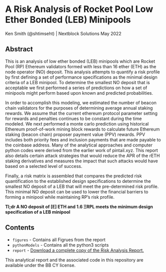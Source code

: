 # A Risk Analysis of Rocket Pool Low Ether Bonded (LEB) Minipools
Ken Smith (@shtimseht) | Nextblock Solutions
May 2022

## Abstract

This is an analysis of low ether bonded (LEB) minipools which are Rocket Pool (RP) Ethereum validators formed with less than 16 ether (ETH) as the node operator (NO) deposit.  This analysis attempts to quantify a risk profile by first defining a set of performance specifications as the minimal design criteria of a LEB minipool.  To determine the smallest NO deposit that is acceptable we first performed a series of predictions on how a set of minipools might perform based upon known and predicted probabilities.


In order to accomplish this modeling, we estimated the number of beacon chain validators for the purposes of determining average annual staking rewards.  We assume that the current ethereum protocol parameter setting for rewards and penalties continues to be constant during the time modeled.  We next performed a monte carlo prediction using historical Ethereum proof-of-work mining block rewards to calculate future Ethereum staking (beacon chain) proposer payment value (PPV) rewards.  PPV includes both priority fees and inclusion payments that are made payable to the coinbase address.  Many of the analytical approaches and computer python codes were derived from the earlier work of pintail.xyz.   This report also details certain attack strategies that would reduce the APR of the rETH staking derivatives and measures the impact that such attacks would have based on a selected level of success.


Finally, a risk matrix is assembled that compares the predicted risk quantification to the established design specifications to determine the smallest NO deposit of a LEB that will meet the pre-determined risk profile.  This minimal NO deposit can be used to lower the financial barriers to forming a minipool while maintaining RP’s risk profile.


**Tl;dr A NO deposit of [E] ETH and 1.6 ΞRPL meets the minimum design specification of a LEB minipool**

## Contents

* `figures` - Contains all Figrues from the report
* `pythonModels` - Contains all the python3 scripts 
* `report` - [Download a complete copy of the Risk Analysis Report.](https://github.com/htimsk/LEBminipools/raw/47fff3528e7e7e09bc578a44ad581400f1aeaaea/report/Analysis%20of%20LEB%20Minipools.pdf)

This analytical report and the associated code in this repository are available under the BB CY license. 

